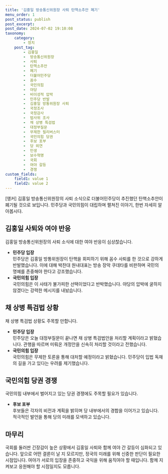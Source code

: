 ```yaml
---
title: '김홍일 방송통신위원장 사퇴 탄핵소추안 폐기'
menu_order: 1
post_status: publish
post_excerpt: 
post_date: 2024-07-02 19:10:08
taxonomy:
    category:
        - 정치
    post_tag:
        - 김홍일
        -  방송통신위원장
        -  사퇴
        -  탄핵소추안
        -  폐기
        -  더불어민주당
        -  꼼수
        -  국민의힘
        -  야당
        -  비이성적 압박
        -  민주당 반발
        -  김홍일 방통위원장 사퇴
        -  국정조사
        -  국정감사
        -  법사위 조사
        -  채 상병 특검법
        -  대정부질문
        -  무제한 필리버스터
        -  국민의힘 당권
        -  후보 포부
        -  당 외연
        -  민생
        -  보수혁명
        -  국회
        -  여야 갈등
        -  경쟁
custom_fields:
    field1: value 1
    field2: value 2
---
```


[앵커] 김홍일 방송통신위원장의 사퇴 소식으로 더불어민주당이 추진했던 탄핵소추안이 폐기될 것으로 보입니다. 민주당과 국민의힘이 대립하며 펼쳐진 이야기, 한번 자세히 알아봅시다.
## 김홍일 사퇴와 여야 반응
김홍일 방송통신위원장의 사퇴 소식에 대한 여야 반응이 심상찮습니다. 
- **민주당 입장**  
민주당은 김홍일 방통위원장이 탄핵을 회피하기 위해 꼼수 사퇴를 한 것으로 강하게 반발했습니다. 이에 대해 박찬대 원내대표는 방송 장악 쿠데타를 비판하며 국민의 명예를 존중해야 한다고 강조했습니다.
- **국민의힘 입장**  
국민의힘은 이 사태가 불가피한 선택이었다고 반박했습니다. 야당의 압박에 굴하지 않겠다는 강력한 메시지를 내놨습니다. 
## 채 상병 특검법 상황
채 상병 특검법 상황도 주목할 만합니다. 
- **민주당 입장**  
민주당은 오늘 대정부질문이 끝나면 채 상병 특검법안을 처리할 계획이라고 밝혔습니다. 관행을 따르며 미뤄온 개정안을 신속히 처리할 것이라고 전했습니다.
- **국민의힘 입장**  
국민의힘은 무제한 토론을 통해 대처할 예정이라고 밝혔습니다. 민주당이 입법 독재의 길을 가고 있다는 우려를 제기했습니다.
## 국민의힘 당권 경쟁
국민의힘 내부에서 벌어지고 있는 당권 경쟁에도 주목할 필요가 있습니다. 
- **후보 포부**  
후보들은 각자의 비전과 계획을 밝히며 당 내부에서의 경합을 이어가고 있습니다. 적극적인 발언을 통해 당의 미래를 모색하고 있습니다.
## 마무리
국회를 둘러싼 긴장감이 높은 상황에서 김홍일 사퇴와 함께 여야 간 갈등이 심화되고 있습니다. 앞으로 어떤 결론이 날 지 모르지만, 정국의 미래를 위해 신중한 판단이 필요한 시점입니다. 여야가 서로의 입장을 존중하고 국익을 위해 움직여야 할 때입니다. 함께 지켜보고 응원해야 할 시점일지도 모릅니다.

